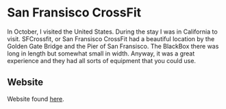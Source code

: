 # San Fransisco CrossFit

In October, I visited the United States. During the stay I was in California to visit. SFCrossfit, or San Fransisco CrossFit had a beautiful location by the Golden Gate Bridge and the Pier of San Fransisco. The BlackBox there was long in length but somewhat small in width. Anyway, it was a great experience and they had all sorts of equipment that you could use.


## Website

Website found [here](https://sanfranciscocrossfit.com/).